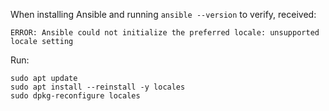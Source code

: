 When installing Ansible and running `ansible --version` to verify, received:

```
ERROR: Ansible could not initialize the preferred locale: unsupported locale setting
```
Run:
```
sudo apt update  
sudo apt install --reinstall -y locales  
sudo dpkg-reconfigure locales  
```